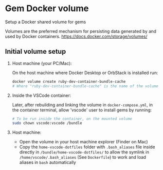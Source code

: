 # Gem Docker volume

Setup a Docker shared volume for gems

Volumes are the preferred mechanism for persisting data generated by and used by Docker containers.
https://docs.docker.com/storage/volumes/

## Initial volume setup

1. Host machine (your PC/Mac):

    On the host machine where Docker Desktop or OrbStack is installed run:

    ```bash
    docker volume create ruby-dev-container-bundle-cache
    # Where "ruby-dev-container-bundle-cache" is the name of the volume
    ```

2. Inside the VSCode container:

    Later, after rebuilding and linking the volume in `docker-compose.yml`,
    in the container terminal, allow 'vscode' user to install gems by running:

    ```bash
    # To be run inside the container, on the mounted volume
    sudo chown vscode:vscode /bundle
    ```

3. Host machine:

    - Open the volume in your host machine explorer (Finder on Mac)
    - Copy the `home-vscode-dotfiles` folder with `.bash_aliases` file inside directly in `/bundle/home-vscode-dotfiles/`
      to allow the symlink in `/home/vscode/.bash_aliases` (See `Dockerfile`) to work and load aliases in `bash` automatically
